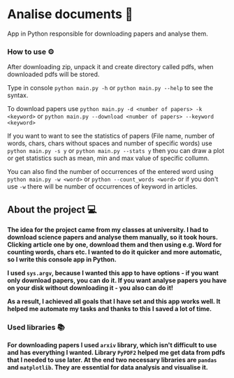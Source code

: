 # Analise documents 📰
App in Python responsible for downloading papers and analyse them.

### How to use ⚙️
After downloading zip, unpack it and create directory called pdfs, when downloaded pdfs will be stored.

Type in console `python main.py -h` or `python main.py --help` to see the syntax.

To download papers use `python main.py -d <number of papers> -k <keyword>` or `python main.py --download <number of papers> --keyword <keyword>`

If you want to want to see the statistics of papers (File name, number of words, chars, chars without spaces and number of specific words) use `python main.py -s y` or `python main.py --stats y` then you can draw a plot or get statistics such as mean, min and max value of specific collumn.

You can also find the number of occurrences of the entered word using `python main.py -w <word>` or `python --count_words <word>` or if you don't use `-w` there will be number of occurrences of keyword in articles.

## About the project :computer:

<b>The idea for the project came from my classes at university. I had to download science papers and analyse them manually, so it took hours. Clicking article one by one, download them and then using e.g. Word for counting words, chars etc. I wanted to do it quicker and more automatic, so I write this console app in Python.
  
I used `sys.argv`, because I wanted this app to have options - if you want only download papers, you can do it. If you want analyse papers you have on your disk without downloading it - you also can do it!
  
As a result, I achieved all goals that I have set and this app works well. It helped me automate my tasks and thanks to this I saved a lot of time.
  
### Used libraries 📚
  
For downloading papers I used `arxiv` library, which isn't difficult to use and has everything I wanted. Library `PyPDF2` helped me get data from pdfs that I needed to use later. At the end two necessary libraries are `pandas` and `matplotlib`. They are essential for data analysis and visualise it.<b>
